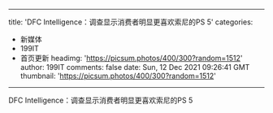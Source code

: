 
---
title: 'DFC Intelligence：调查显示消费者明显更喜欢索尼的PS 5'
categories: 
 - 新媒体
 - 199IT
 - 首页更新
headimg: 'https://picsum.photos/400/300?random=1512'
author: 199IT
comments: false
date: Sun, 12 Dec 2021 09:26:41 GMT
thumbnail: 'https://picsum.photos/400/300?random=1512'
---

<div>   
DFC Intelligence：调查显示消费者明显更喜欢索尼的PS 5  
</div>
            